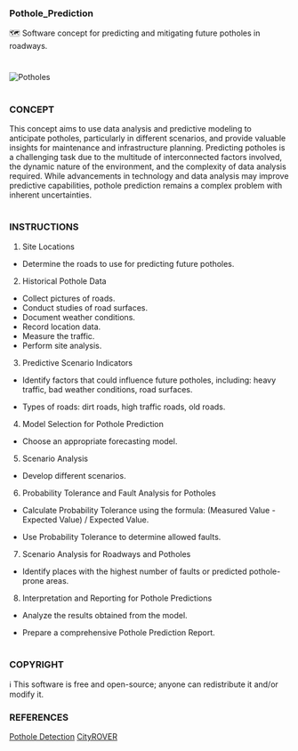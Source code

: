 ### Pothole_Prediction

🗺️ Software concept for predicting and mitigating future potholes in roadways. 

#
![Potholes](https://github.com/sourceduty/Pothole_Prediction/assets/123030236/bc5734a6-b71c-4d85-b957-953a4e4830b4)
#

### CONCEPT

This concept aims to use data analysis and predictive modeling to anticipate potholes, particularly in different scenarios, and provide valuable insights for maintenance and infrastructure planning. Predicting potholes is a challenging task due to the multitude of interconnected factors involved, the dynamic nature of the environment, and the complexity of data analysis required. While advancements in technology and data analysis may improve predictive capabilities, pothole prediction remains a complex problem with inherent uncertainties.


#

### INSTRUCTIONS

1. Site Locations

- Determine the roads to use for predicting future potholes.

2. Historical Pothole Data

- Collect pictures of roads.
- Conduct studies of road surfaces.
- Document weather conditions.
- Record location data.
- Measure the traffic.
- Perform site analysis.

3. Predictive Scenario Indicators

- Identify factors that could influence future potholes, including: heavy traffic, bad weather conditions, road surfaces.

- Types of roads: dirt roads, high traffic roads, old roads.

4. Model Selection for Pothole Prediction

- Choose an appropriate forecasting model.

5. Scenario Analysis

- Develop different scenarios.

6. Probability Tolerance and Fault Analysis for Potholes

- Calculate Probability Tolerance using the formula: (Measured Value - Expected Value) / Expected Value.

- Use Probability Tolerance to determine allowed faults.

7. Scenario Analysis for Roadways and Potholes

- Identify places with the highest number of faults or predicted pothole-prone areas.

8. Interpretation and Reporting for Pothole Predictions

- Analyze the results obtained from the model.

- Prepare a comprehensive Pothole Prediction Report.

#

### COPYRIGHT

ℹ️ This software is free and open-source; anyone can redistribute it and/or modify it.

### REFERENCES

[Pothole Detection](https://geoawesomeness.com/eo-hub/application-of-mobile-lidar-on-pothole-detection/)
[CityROVER](https://www.cityrover.com/)
